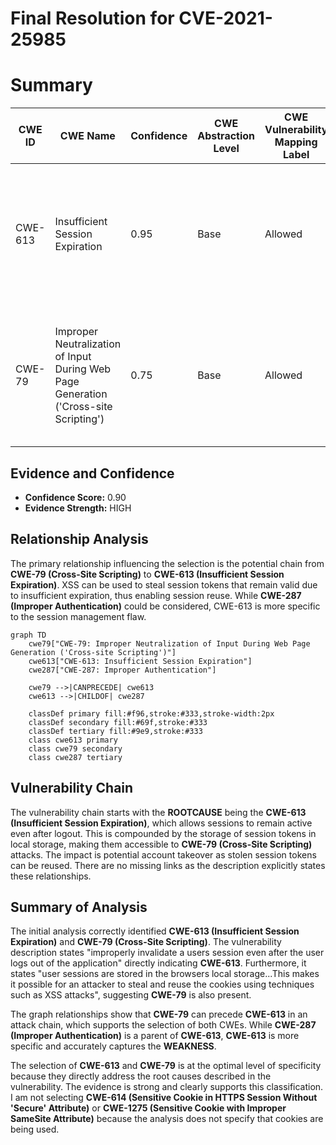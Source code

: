 # Final Resolution for CVE-2021-25985

# Summary
| CWE ID | CWE Name | Confidence | CWE Abstraction Level | CWE Vulnerability Mapping Label | CWE-Vulnerability Mapping Notes |
|---|---|---|---|---|---|
| CWE-613 | Insufficient Session Expiration | 0.95 | Base | Allowed | Primary CWE: The application does not properly invalidate user sessions after logout, which is the core issue. |
| CWE-79 | Improper Neutralization of Input During Web Page Generation ('Cross-site Scripting') | 0.75 | Base | Allowed | Secondary CWE: Session tokens stored in local storage are vulnerable to XSS attacks, enabling token theft. |

## Evidence and Confidence

*   **Confidence Score:** 0.90
*   **Evidence Strength:** HIGH

## Relationship Analysis
The primary relationship influencing the selection is the potential chain from **CWE-79 (Cross-Site Scripting)** to **CWE-613 (Insufficient Session Expiration)**. XSS can be used to steal session tokens that remain valid due to insufficient expiration, thus enabling session reuse. While **CWE-287 (Improper Authentication)** could be considered, CWE-613 is more specific to the session management flaw.

```mermaid
graph TD
    cwe79["CWE-79: Improper Neutralization of Input During Web Page Generation ('Cross-site Scripting')"]
    cwe613["CWE-613: Insufficient Session Expiration"]
    cwe287["CWE-287: Improper Authentication"]
    
    cwe79 -->|CANPRECEDE| cwe613
    cwe613 -->|CHILDOF| cwe287
    
    classDef primary fill:#f96,stroke:#333,stroke-width:2px
    classDef secondary fill:#69f,stroke:#333
    classDef tertiary fill:#9e9,stroke:#333
    class cwe613 primary
    class cwe79 secondary
    class cwe287 tertiary
```

## Vulnerability Chain
The vulnerability chain starts with the **ROOTCAUSE** being the **CWE-613 (Insufficient Session Expiration)**, which allows sessions to remain active even after logout. This is compounded by the storage of session tokens in local storage, making them accessible to **CWE-79 (Cross-Site Scripting)** attacks. The impact is potential account takeover as stolen session tokens can be reused. There are no missing links as the description explicitly states these relationships.

## Summary of Analysis
The initial analysis correctly identified **CWE-613 (Insufficient Session Expiration)** and **CWE-79 (Cross-Site Scripting)**. The vulnerability description states "improperly invalidate a users session even after the user logs out of the application" directly indicating **CWE-613**. Furthermore, it states "user sessions are stored in the browsers local storage...This makes it possible for an attacker to steal and reuse the cookies using techniques such as XSS attacks", suggesting **CWE-79** is also present.

The graph relationships show that **CWE-79** can precede **CWE-613** in an attack chain, which supports the selection of both CWEs. While **CWE-287 (Improper Authentication)** is a parent of **CWE-613**, **CWE-613** is more specific and accurately captures the **WEAKNESS**.

The selection of **CWE-613** and **CWE-79** is at the optimal level of specificity because they directly address the root causes described in the vulnerability. The evidence is strong and clearly supports this classification. I am not selecting **CWE-614 (Sensitive Cookie in HTTPS Session Without 'Secure' Attribute)** or **CWE-1275 (Sensitive Cookie with Improper SameSite Attribute)** because the analysis does not specify that cookies are being used.